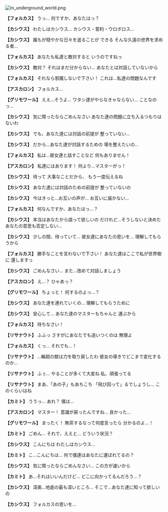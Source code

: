 
![in_underground_world.png](../images/backgrounds/in_underground_world.png)

**【フォルカス】**
うっ…
何ですか、あなたはっ？

**【カシウス】**
わたしはカシウス…
カシウス・誓約・ウロボロス…

**【カシウス】**
誰もが穏やかな日々を送ることが
できる
そんな久遠の世界を求める者…

**【フォルカス】**
あなたも私達と敵対すると
いうのですねっ

**【カシウス】**
敵対？
それはまだ分からない…
あなたとは対話していないから

**【フォルカス】**
それなら邪魔しないで下さい！
これは…私達の問題なんです

**【アスカロン】**
フォルカス…

**【グリモワール】**
ええ…そうよ…
ワタシ達がやらなきゃならない…
ことなのっ…

**【カシウス】**
気に障ったならごめんなさい
あなた達の問題に立ち入るつもりは
ないわ

**【カシウス】**
でも、あなた達には対話の前提が
整っていない…

**【カシウス】**
だから…あなた達が対話するための
場を整えたいの…

**【フォルカス】**
私は…彼女達と話すことなど
何もありません！

**【アスカロン】**
私達にはあります！
何より…マスターがっ！

**【カシウス】**
待って
大事なことだから、
もう一度伝えるね

**【カシウス】**
あなた達には対話のための前提が
整っていないの

**【カシウス】**
今はきっと…お互いの声が…
お互いに届かない…

**【フォルカス】**
何なんですか、あなたはっ…？

**【カシウス】**
本当はあなたから語って欲しいの
だけれど…そうしないと決めた
あなたの意思も否定しない…

**【カシウス】**
少しの間、待っていて…
彼女達にあなたの思いを…
理解してもらうから

**【フォルカス】**
勝手なことを言わないで下さい！
あなた達はここで私が世界樹に
還しますっ

**【カシウス】**
ごめんなさい…
また…改めて対話しましょう

**【アスカロン】**
え…？
ひゃあっ？

**【グリモワール】**
ちょっと！
何するのよっ…？

**【カシウス】**
あなた達を連れていくの…
理解してもらうために

**【カシウス】**
安心して…
あなた達のマスターもちゃんと
運ぶから

**【フォルカス】**
待ちなさい！

**【リサナウト】**
ふふっ
さすがにあなたでも追いつくのは
無理よ

**【フォルカス】**
くっ…
それでも…！

**【リサナウト】**
…輪廻の獣は力を取り戻したわ
彼女の導きでどこまで変化するのか…

**【リサナウト】**
ふぅ…
やることが多くて大変ね
私、頑張ってる

**【リサナウト】**
まあ、「あの子」もあちこち
「飛び回って」るでしょうし…
このくらいはね

**【カミト】**
ううっ…
あれ？
僕は…

**【アスカロン】**
マスター！
意識が戻ったんですね…
良かった…

**【グリモワール】**
まったく！
無茶するなって何度言ったら
分かるのよ…！

**【カミト】**
ごめん…
それで、ええと…
どういう状況？

**【カシウス】**
こんにちは
わたしはカシウス…

**【カミト】**
こ…こんにちは…
何で僕達はあなたに運ばれてるの？

**【カシウス】**
気に障ったならごめんなさい…
この方が速いから

**【カミト】**
あ…それはいいんだけど…
どこに向かってるんだろう…？

**【カシウス】**
深奥…地底の最も深いところ…
そこで…あなた達に知って欲しいの

**【カシウス】**
フォルカスの思いを…